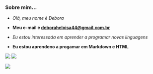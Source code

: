 ### Sobre mim...
- _Olá, meu nome é Debora_

- **Meu e-mail é deboraheloisa44@gmail.com.br**

- <i>Eu estou interessada em aprender a programar novas linguagens</i>

- <B>Eu estou aprendeno a progamar em Markdown e HTML</B>


![](https://img.shields.io/badge/Instagram-E4405F?style=for-the-badge&logo=instagram&logoColor=white)
![](https://img.shields.io/badge/Spotify-1ED760?&style=for-the-badge&logo=spotify&logoColor=white)

[![](https://img.shields.io/badge/YouTube-FF0000?style=for-the-badge&logo=youtube&logoColor=white)](http://youtube.com.br)
